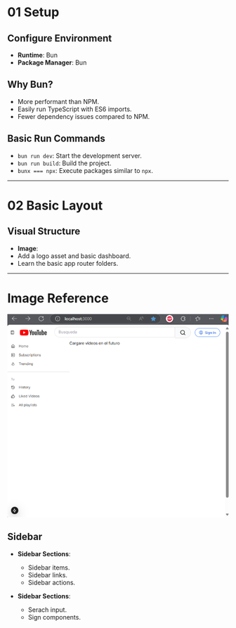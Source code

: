 # 01 Setup

## Configure Environment

- **Runtime**: Bun
- **Package Manager**: Bun

## Why Bun?

- More performant than NPM.
- Easily run TypeScript with ES6 imports.
- Fewer dependency issues compared to NPM.

## Basic Run Commands

- `bun run dev`: Start the development server.
- `bun run build`: Build the project.
- `bunx === npx`: Execute packages similar to `npx`.

---

# 02 Basic Layout

## Visual Structure

- **Image**:
- Add a logo asset and basic dashboard.
- Learn the basic app router folders.

---

# Image Reference
![Dashboard](./public/prueba%201.png)

## Sidebar

- **Sidebar Sections**:
  - Sidebar items.
  - Sidebar links.
  - Sidebar actions.

- **Sidebar Sections**:
  - Serach input.
  - Sign components.

